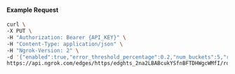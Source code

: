 <!-- Code generated for API Clients. DO NOT EDIT. -->

#### Example Request

```bash
curl \
-X PUT \
-H "Authorization: Bearer {API_KEY}" \
-H "Content-Type: application/json" \
-H "Ngrok-Version: 2" \
-d '{"enabled":true,"error_threshold_percentage":0.2,"num_buckets":5,"rolling_window":300,"tripped_duration":120,"volume_threshold":20}' \
https://api.ngrok.com/edges/https/edghts_2na2LBABcukYSfnBFTDHWgcWMfI/routes/edghtsrt_2na2L7x0W4GYF7utWBuUPDJfVIF/circuit_breaker
```
